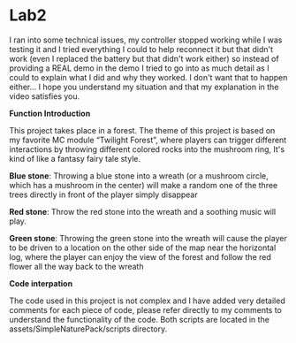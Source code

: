 # Lab2

I ran into some technical issues, my controller stopped working while I was testing it and I tried everything I could to help reconnect it but that didn't work (even I replaced the battery but that didn't work either) so instead of providing a REAL demo in the demo I tried to go into as much detail as I could to explain what I did and why they worked. I don't want that to happen either... I hope you understand my situation and that my explanation in the video satisfies you.
 
**Function Introduction**

This project takes place in a forest. The theme of this project is based on my favorite MC module “Twilight Forest”, where players can trigger different interactions by throwing different colored rocks into the mushroom ring, It's kind of like a fantasy fairy tale style.

**Blue stone**: Throwing a blue stone into a wreath (or a mushroom circle, which has a mushroom in the center) will make a random one of the three trees directly in front of the player simply disappear

**Red stone**: Throw the red stone into the wreath and a soothing music will play.

**Green stone**: Throwing the green stone into the wreath will cause the player to be driven to a location on the other side of the map near the horizontal log, where the player can enjoy the view of the forest and follow the red flower all the way back to the wreath

**Code interpation** 

The code used in this project is not complex and I have added very detailed comments for each piece of code, please refer directly to my comments to understand the functionality of the code. Both scripts are located in the assets/SimpleNaturePack/scripts directory.

